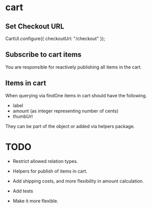cart
===========

## Set Checkout URL

CartUI.configure({
  checkoutUrl: "/checkout"
});

## Subscribe to cart items

You are responsible for reactively publishing all items in the cart.

## Items in cart

When querying via findOne items in cart should have the following.
* label
* amount (as integer representing number of cents)
* thumbUrl

They can be part of the object or added via helpers package.

# TODO
* Restrict allowed relation types.
* Helpers for publish of items in cart.
* Add shipping costs, and more flexibility in amount calculation.
* Add tests

* Make it more flexible.
